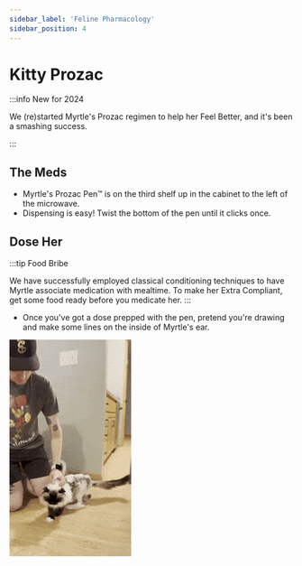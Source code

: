 ```yaml
---
sidebar_label: 'Feline Pharmacology'
sidebar_position: 4
---
```


# Kitty Prozac

:::info New for 2024

We (re)started Myrtle's Prozac regimen to help her Feel Better, and it's been a smashing success.

:::

## The Meds
- Myrtle's Prozac Pen™ is on the third shelf up in the cabinet to the left of the microwave.
- Dispensing is easy! Twist the bottom of the pen until it clicks once.

## Dose Her
:::tip Food Bribe

We have successfully employed classical conditioning techniques to have Myrtle associate medication with mealtime. To make her Extra Compliant, get some food ready before you medicate her.
:::

- Once you've got a dose prepped with the pen, pretend you're drawing and make some lines on the inside of Myrtle's ear.

![Alt text](/img/prozac.gif)